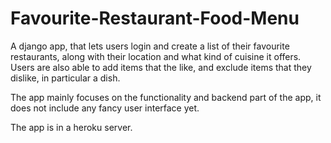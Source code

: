 # Favourite-Restaurant-Food-Menu

A django app, that lets users login and create a list of their favourite restaurants, along with their location and what kind of cuisine it offers. Users are also able to add items that the like, and exclude items that they dislike, in particular a dish.

The app mainly focuses on the functionality and backend part of the app, it does not include any fancy user interface yet.

The app is in a heroku server.
